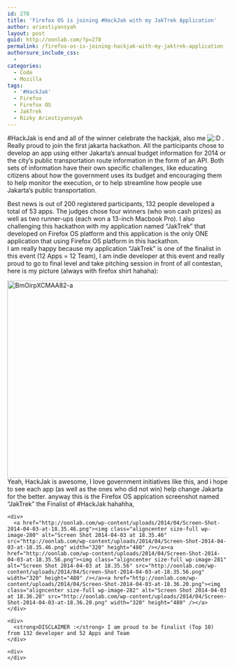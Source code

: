 ```yaml
---
id: 278
title: 'Firefox OS is joining #HackJak with my JakTrek Application'
author: ariestiyansyah
layout: post
guid: http://oonlab.com/?p=278
permalink: /firefox-os-is-joining-hackjak-with-my-jaktrek-application
authorsure_include_css:
  - 
categories:
  - Code
  - Mozilla
tags:
  - '#HackJak'
  - Firefox
  - Firefox OS
  - JakTrek
  - Rizky Ariestiyansyah
---
```

#HackJak is end and all of the winner celebrate the hackjak, also me <img src="https://oonlab.com/wp-includes/images/smilies/icon_biggrin.gif" alt=":D" class="wp-smiley" /> . Really proud to join the first jakarta hackathon. All the participants chose to develop an app using either Jakarta’s annual budget information for 2014 or the city’s public transportation route information in the form of an API. Both sets of information have their own specific challenges, like educating citizens about how the government uses its budget and encouraging them to help monitor the execution, or to help streamline how people use Jakarta’s public transportation.

<div>
</div>

<div>
  Best news is out of 200 registered participants, 132 people developed a total of 53 apps. The judges chose four winners (who won cash prizes) as well as two runner-ups (each won a 13-inch Macbook Pro). I also challenging this hackathon with my application named &#8220;JakTrek&#8221; that developed on Firefox OS platform and this application is the only ONE application that using Firefox OS platform in this hackathon.
</div>

<div>
</div>

<div>
</div>

<div>
  I am really happy because my application &#8220;JakTrek&#8221; is one of the finalist in this event (12 Apps = 12 Team), I am indie developer at this event and really proud to go to final level and take pitching session in front of all contestan, here is my picture (always with firefox shirt hahaha):&nbsp;</p> 
  
  <div>
  </div>
  
  <div>
    <a href="http://oonlab.com/wp-content/uploads/2014/04/BmOirpXCMAA82-a.jpg"><img class="aligncenter size-full wp-image-279" alt="BmOirpXCMAA82-a" src="http://oonlab.com/wp-content/uploads/2014/04/BmOirpXCMAA82-a.jpg" width="600" height="450" /></a>
  </div>
  
  <div>
  </div>
  
  <div>
    <div>
      Yeah, HackJak is awesome, I love government initiatives like this, and i hope to see each app (as well as the ones who did not win) help change Jakarta for the better. anyway this is the Firefox OS applcation screenshot named &#8220;JakTrek&#8221; the Finalist of #HackJak hahahha,&nbsp;</p>
    </div>
    
    <div>
      <a href="http://oonlab.com/wp-content/uploads/2014/04/Screen-Shot-2014-04-03-at-18.35.46.png"><img class="aligncenter size-full wp-image-280" alt="Screen Shot 2014-04-03 at 18.35.46" src="http://oonlab.com/wp-content/uploads/2014/04/Screen-Shot-2014-04-03-at-18.35.46.png" width="320" height="480" /></a><a href="http://oonlab.com/wp-content/uploads/2014/04/Screen-Shot-2014-04-03-at-18.35.56.png"><img class="aligncenter size-full wp-image-281" alt="Screen Shot 2014-04-03 at 18.35.56" src="http://oonlab.com/wp-content/uploads/2014/04/Screen-Shot-2014-04-03-at-18.35.56.png" width="320" height="480" /></a><a href="http://oonlab.com/wp-content/uploads/2014/04/Screen-Shot-2014-04-03-at-18.36.20.png"><img class="aligncenter size-full wp-image-282" alt="Screen Shot 2014-04-03 at 18.36.20" src="http://oonlab.com/wp-content/uploads/2014/04/Screen-Shot-2014-04-03-at-18.36.20.png" width="320" height="480" /></a>
    </div>
    
    <div>
      <strong>DISCLAIMER :</strong> I am proud to be finalist (Top 10) from 132 developer and 52 Apps and Team
    </div>
    
    <div>
    </div>
  </div>
</div>